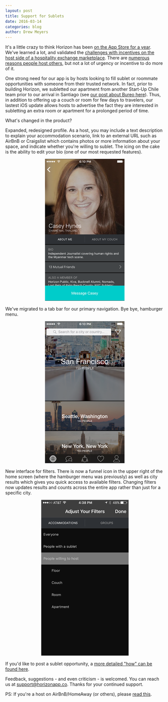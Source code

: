 ```yaml
---
layout: post
title: Support for Sublets
date: 2016-03-14
categories: blog
author: Drew Meyers
---
```

It's a little crazy to think Horizon has been [on the App Store for a year](http://www.horizonapp.co/blog/horizon-app-store-release/). We've learned a lot, and validated the [challenges with incentives on the host side of a hospitality exchange marketplace](http://www.horizonapp.co/blog/2016-age-old-conundrum-hospitality-exchanges-host-incentives/). There are [numerous reasons people host others](http://www.horizonapp.co/blog/incentives-hosting-hospitality-networks/), but not a lot of urgency or incentive to do more of it. 

One strong need for our app is by hosts looking to fill sublet or roommate opportunities with someone from their trusted network. In fact, prior to building Horizon, we subletted our apartment from another Start-Up Chile team prior to our arrival in Santiago (see [our post about Bureo here](http://www.horizonapp.co/blog/bureo-ben-kevin-la-mesa-verde/)). Thus, in addition to offering up a couch or room for few days to travelers, our lastest iOS update allows hosts to advertise the fact they are interested in subletting an extra room or apartment for a prolonged period of time.

What's changed in the product?

Expanded, redesigned profile. As a host, you may include a text description to explain your accommodation scenario, link to an external URL such as AirBnB or Craigslist which contains photos or more information about your space, and indicate whether you're willing to sublet. The icing on the cake is the ability to edit your bio (one of our most requested features).

<p align="center"><img src="/assets/profile-sublet-1.6.png"></p>

We've migrated to a tab bar for our primary navigation. Bye bye, hamburger menu.

<p align="center"><img src="/assets/home-sublet-1.6.png"></p>

New interface for filters. There is now a funnel icon in the upper right of the home screen (where the hamburger menu was previously) as well as city results which gives you quick access to available filters. Changing filters now updates results and counts across the entire app rather than just for a specific city.

<p align="center"><img src="/assets/blog-horizon-filter-by-accommodation-type.png"></p>

If you'd like to post a sublet opportunity, a [more detailed "how" can be found here](http://www.horizonapp.co/blog/how-to-post-sublet/).

Feedback, suggestions - and even criticism - is welcomed. You can reach us at [support@horizonapp.co](mailto:support@horizonapp.co). Thanks for your continued support.

PS: If you're a host on AirBnB/HomeAway (or others), please [read this](http://www.horizonapp.co/blog/airbnb-hosts-vacation-rentals/).